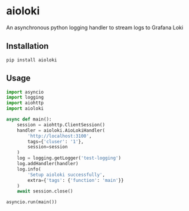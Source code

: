 # aioloki
An asynchronous python logging handler to stream logs to Grafana Loki

## Installation
```
pip install aioloki
```

## Usage
```py
import asyncio
import logging
import aiohttp
import aioloki

async def main():
    session = aiohttp.ClientSession()
    handler = aioloki.AioLokiHandler(
        'http://localhost:3100',
        tags={'cluser': '1'},
        session=session
    )
    log = logging.getLogger('test-logging')
    log.addHandler(handler)
    log.info(
        'Setup aioloki successfully',
        extra={'tags': {'function': 'main'}}
    )
    await session.close()

asyncio.run(main())
```
